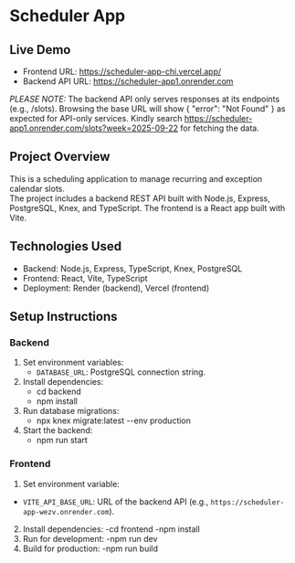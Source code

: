 # Scheduler App

## Live Demo

- Frontend URL: https://scheduler-app-chi.vercel.app/
- Backend API URL: https://scheduler-app1.onrender.com

*PLEASE NOTE:* The backend API only serves responses at its endpoints (e.g., /slots). Browsing the base URL will show { "error": "Not Found" } as expected for API-only services.  Kindly search https://scheduler-app1.onrender.com/slots?week=2025-09-22 for fetching the data.

## Project Overview

This is a scheduling application to manage recurring and exception calendar slots.  
The project includes a backend REST API built with Node.js, Express, PostgreSQL, Knex, and TypeScript. The frontend is a React app built with Vite.

## Technologies Used

- Backend: Node.js, Express, TypeScript, Knex, PostgreSQL
- Frontend: React, Vite, TypeScript
- Deployment: Render (backend), Vercel (frontend)

## Setup Instructions

### Backend

1. Set environment variables:
   - `DATABASE_URL`: PostgreSQL connection string.
2. Install dependencies:
    - cd backend
    - npm install
3. Run database migrations:
    - npx knex migrate:latest --env production
4. Start the backend:
    - npm run start


### Frontend

1. Set environment variable:
- `VITE_API_BASE_URL`: URL of the backend API (e.g., `https://scheduler-app-wezv.onrender.com`).
2. Install dependencies:
    -cd frontend
    -npm install
3. Run for development:
    -npm run dev
4. Build for production:
    -npm run build




